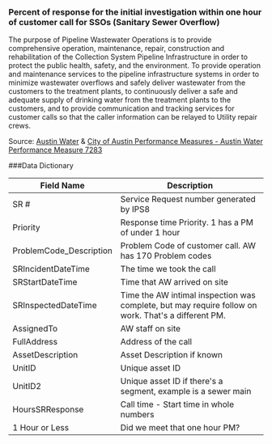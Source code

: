 ### Percent of response for the initial investigation within one hour of customer call for SSOs (Sanitary Sewer Overflow)

The purpose of Pipeline Wastewater Operations is to provide comprehensive operation, maintenance, repair, construction and rehabilitation of the Collection System Pipeline Infrastructure in order to protect the public health, safety, and the environment.  	To provide operation and maintenance services to the pipeline infrastructure systems in order to minimize wastewater overflows and safely deliver wastewater from the customers to the treatment plants, to continuously deliver a safe and adequate supply of drinking water from the treatment plants to the customers, and to provide communication and tracking services for customer calls so that the caller information can be relayed to Utility repair crews.

Source:  [Austin Water](http://www.austintexas.gov/department/water) & 
[City of Austin Performance Measures - Austin Water Performance Measure 7283 ](http://www.ci.austin.tx.us/budget/eperf/index.cfm?fuseaction=home.PerfMeasure&DEPT_CD=WWW&DIV_CD=POPS&GP_CD=PWWO&MEASURE_ID=7283)

###Data Dictionary

Field Name| Description
---|---------
SR #| Service Request number generated by IPS8
Priority|	Response time Priority. 1 has a PM of under 1 hour
ProblemCode_Description|	Problem Code of customer call. AW has 170 Problem codes
SRIncidentDateTime|	The time we took the call
SRStartDateTime|	Time that AW arrived on site
SRInspectedDateTime|	Time the  AW intimal inspection was complete, but may require follow on work. That's a different PM.
AssignedTo|	AW staff on site
FullAddress|	Address of the call
AssetDescription|	Asset Description if known
UnitID|	Unique asset ID
UnitID2|	Unique asset ID if there's a segment, example is a sewer main
HoursSRResponse|	Call time - Start time in whole numbers
1 Hour or Less|	Did we meet that one hour PM?
